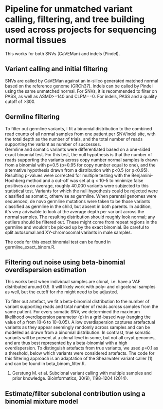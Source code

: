 # Pipeline for unmatched variant calling, filtering, and tree building used across projects for sequencing normal tissues

This works for both SNVs (CaVEMan) and indels (Pindel).

## Variant calling and initial filtering

SNVs are called by CaVEMan against an in-silico generated matched normal based on the reference genome (GRCh37). 
Indels can be called by Pindel using the same unmatched normal. 
For SNVs, it is recommended to filter on PASS, as well as ASMD>=140 and CLPM==0. For indels, PASS and a quality cutoff of >300.

## Germline filtering

To filter out germline variants, I fit a binomial distribution to the combined read counts of all normal samples from one patient per SNV/indel site, with the total depth as the number of trials, and the total number of reads supporting the variant as number of successes.  
Germline and somatic variants were differentiated based on a one-sided exact binomial test. 
For this test, the null hypothesis is that the number of reads supporting the variants across copy number normal samples is drawn from a binomial with p=0.5 (p=0.95 for copy number equal to one), and the alternative hypothesis drawn from a distribution with p<0.5 (or p<0.95). 
Resulting p-values were corrected for multiple testing with the Benjamini-Hochberg method and a cut-off was set at q < 10-5 to minimize false positives as on average, roughly 40,000 variants were subjected to this statistical test. 
Variants for which the null hypothesis could be rejected were classified as somatic, otherwise as germline. 
When parental genomes were sequenced, de novo germline mutations were taken to be those variants classified as germline in the child, but absent in both parents. 
In addition, it's very advisable to look at the average depth per variant across the normal samples. 
The resulting distribution should roughly look normal; any outliers should be filtered out. 
These might come from repeat regions in the germline and wouldn't be picked up by the exact binomial. 
Be careful to split autosomal and XY-chromosomal variants in male samples.

The code for this exact binomial test can be found in germline_exact_binom.R. 

## Filtering out noise using beta-binomial overdispersion estimation

This works best when individual samples are clonal, i.e. have a VAF distributed around 0.5. 
It will likely work with poly- and oligoclonal samples as well, but the cutoff for rho might need to be adjusted.

To filter out artefact, we fit a beta-binomial distribution to the number of variant supporting reads and total number of reads across samples from the same patient. 
For every somatic SNV, we determined the maximum likelihood overdispersion parameter (ρ) in a grid-based way (ranging the value of ρ from 10-6 to 10-0.05). 
A low overdispersion captures artefactual variants as they appear seemingly randomly across samples and can be modelled as drawn from a binomial distribution. 
In contrast, true somatic variants will be present at a clonal level in some, but not all crypt genomes, and are thus best represented by a beta-binomial with a high overdispersion. 
To distinguish artefacts from true variants, we used ρ=0.1 as a threshold, below which variants were considered artefacts. 
The code for this filtering approach is an adaptation of the Shearwater variant caller (1) and can be found in beta_binom_filter.R.

1. Gerstung M. et al. Subclonal variant calling with multiple samples and prior knowledge. Bioinformatics, 30(9), 1198-1204 (2014).

## Estimate/filter subclonal contribution using a binomial mixture model 




